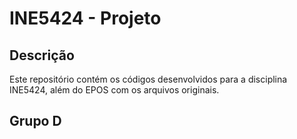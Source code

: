 # INE5424 - Projeto

## Descrição
Este repositório contém os códigos desenvolvidos para a disciplina INE5424, além do EPOS com os arquivos originais.

## Grupo D
